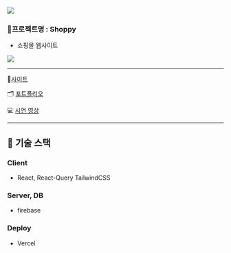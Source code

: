 ![](https://github.com/SimDaeHo/shopping-mall-Project/assets/116733236/5e9a05b3-6d01-4b84-b290-885c555438b8)

### 🌱프로젝트명 : Shoppy

- 쇼핑몰 웹사이트

![](https://github.com/SimDaeHo/shopping-mall-Project/assets/116733236/29785ca5-47ec-42c2-abe8-ac07bbe622ca)

---

💙[사이트](https://shopping-mall-project-lovat.vercel.app/)

🗂 [포트폴리오](https://regal-hunter-2f7.notion.site/Instagram-26674afbbff2497fa40574737acd7987)

💻 [시연 영상](https://youtu.be/PIYwlstUXBk)

---

## 🔧 기술 스택

### Client  

- React, React-Query TailwindCSS

### Server, DB

- firebase

### Deploy

- Vercel
